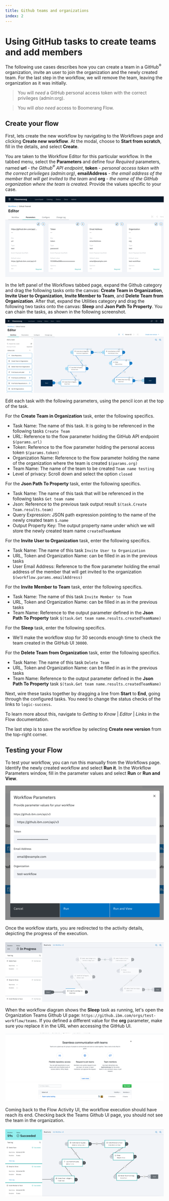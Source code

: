 ```yaml
---
title: Github teams and organizations
index: 2
---
```


# Using GitHub tasks to create teams and add members

The following use cases describes how you can create a team in a GitHub<sup>®</sup> organization, invite an user to join the organization and the newly created team. For the last step in the workflow, we will remove the team, leaving the organization as it was initially.

> You will _need_ a GitHub personal access token with the correct privileges (admin:org).

> You will _also need_ access to Boomerang Flow.

## Create your flow

First, lets create the new workflow by navigating to the Workflows page and clicking **Create new workflow**. At the modal, choose to **Start from scratch**, fill in the details, and select **Create**.

You are taken to the Workflow Editor for this particular workflow. In the tabbed menu, select the **Parameters** and define four _Required_ parameters, named **url** - _the Github<sup>®</sup> API endpoint_, **token** - _personal access token with the correct privileges (admin:org)_, **emailAddress** - _the email address of the member that will get invited to the team_ and **org** - _the name of the GitHub organization where the team is created_. Provide the values specific to your case.

![Workflow Parameters](./assets/github-define-parameters.png)

In the left panel of the Workflows tabbed page, expand the Github category and drag the following tasks onto the canvas: **Create Team in Organization**, **Invite User to Organization**, **Invite Member to Team**, and **Delete Team from Organization**. After that, expand the Utilities category and drag the following two tasks onto the canvas: **Sleep** and **Json Path To Property**. You can chain the tasks, as shown in the following screenshot.

![Workflow Design](./assets/github-workflow-design.png)

Edit each task with the following parameters, using the pencil icon at the top of the task.

For the **Create Team in Organization** task, enter the following specifics.

- Task Name: The name of this task. It is going to be referenced in the following tasks `Create Team`
- URL: Reference to the flow parameter holding the GitHub API endpoint `$(params.url)`
- Token: Reference to the flow parameter holding the personal access token `$(params.token)`
- Organization Name: Reference to the flow parameter holding the name of the organization where the team is created `$(params.org)`
- Team Name: The name of the team to be created `Team name testing`
- Level of privacy: Scroll down and select the option `closed`

For the **Json Path To Property** task, enter the following specifics.

- Task Name: The name of this task that will be referenced in the following tasks `Get team name`
- Json: Reference to the previous task output result `$(task.Create Team.results.team)`
- Query Expression: JSON path expression pointing to the name of the newly created team `$.name`
- Output Property Key: The output property name under which we will store the newly created team name `createdTeamName`

For the **Invite User to Organization** task, enter the following specifics.

- Task Name: The name of this task `Invite User to Organization`
- URL, Token and Organization Name: can be filled in as in the previous tasks
- User Email Address: Reference to the flow parameter holding the email address of the member that will get invited to the organization `$(workflow.params.emailAddress)`

For the **Invite Member to Team** task, enter the following specifics.

- Task Name: The name of this task `Invite Member to Team`
- URL, Token and Organization Name: can be filled in as in the previous tasks
- Team Name: Reference to the output parameter defined in the **Json Path To Property** task `$(task.Get team name.results.createdTeamName)`

For the **Sleep** task, enter the following specifics.

- We'll make the workflow stop for 30 seconds enough time to check the team created in the GitHub UI `30000`.

For the **Delete Team from Organization** task, enter the following specifics.

- Task Name: The name of this task `Delete Team`
- URL, Token and Organization Name: can be filled in as in the previous tasks
- Team Name: Reference to the output parameter defined in the **Json Path To Property** task `$(task.Get team name.results.createdTeamName)`

Next, wire these tasks together by dragging a line from **Start** to **End**, going through the configured tasks. You need to change the status checks of the links to `logic-success`.

To learn more about this, navigate to _Getting to Know_ | _Editor_ | _Links_ in the Flow documentation.

The last step is to save the workflow by selecting **Create new version** from the top-right corner.

## Testing your Flow

To test your workflow, you can run this manually from the Workflows page. Identify the newly created workflow and select **Run it**. In the Workflow Parameters window, fill in the parameter values and select **Run** or **Run and View**.

![Workflow Parameters](./assets/github-teams-run.png)

Once the workflow starts, you are redirected to the activity details, depicting the progress of the execution.

![Workflow Running Details](./assets/github-teams-running.png)

When the workflow diagram shows the **Sleep** task as running, let's open the Organization Teams Github UI page: `https://github.ibm.com/orgs/test-workflow/teams`. If you defined a different value for the **org** parameter, make sure you replace it in the URL when accessing the GitHub UI.

![Github UI Teams page](./assets/github-teams-success-created.png)

Coming back to the Flow Activity UI, the workflow execution should have reach its end. Checking back the Teams Github UI page, you should not see the team in the organization.

![Github UI Teams page](./assets/github-teams-completed.png)
